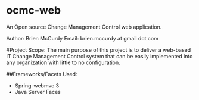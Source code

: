 ocmc-web
========

An Open source Change Management Control web application.

Author:  Brien McCurdy
Email:   brien.mccurdy at gmail dot com

#Project Scope:
The main purpose of this project is to deliver a web-based IT Change Management Control system that can be easily
implemented into any organization with little to no configuration.

##Frameworks/Facets Used:
- Spring-webmvc 3
- Java Server Faces
